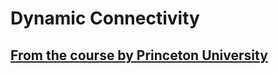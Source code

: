 # Dynamic Connectivity

## [From the course by Princeton University](https://www.youtube.com/channel/UCirCLaGiw_zT6vJNI_At6ag)


